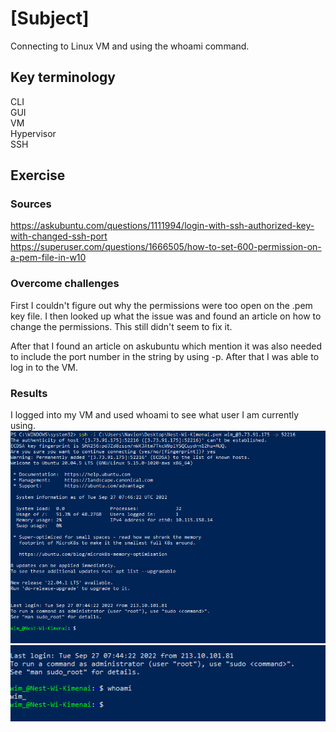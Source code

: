 # [Subject]
Connecting to Linux VM and using the whoami command.

## Key terminology
CLI  
GUI  
VM  
Hypervisor  
SSH  

## Exercise
### Sources
https://askubuntu.com/questions/1111994/login-with-ssh-authorized-key-with-changed-ssh-port  
https://superuser.com/questions/1666505/how-to-set-600-permission-on-a-pem-file-in-w10

### Overcome challenges
First I couldn't figure out why the permissions were too open on the .pem key file. I then looked up what the issue was and found an article on how to change the permissions. This still didn't seem to fix it.

After that I found an article on askubuntu which mention it was also needed to include the port number in the string by using -p. After that I was able to log in to the VM.

### Results
I logged into my VM and used whoami to see what user I am currently using.  
![alt text](https://github.com/Techgrounds-Cloud-9/cloud-9-WimKimenai/blob/main/00_includes/Linux-Connect-VM.PNG)  
![alt text](https://github.com/Techgrounds-Cloud-9/cloud-9-WimKimenai/blob/main/00_includes/Linux-whoami.PNG)
